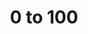 ---
layout: project

project-num: 9
title: 0 to 100

description: This piece shows the skill progression of a snowboarder. I was inspired by my own snowboarding experiences. I got the inspiration to add the light/brush effects to my project from artist and designer Chuck Anderson. Chuck Anderson is known for including glowing light type effects in his work. I used the light effects as an intresting way to visualize the skill progression. For example, the first image is showing his beginner stage so the effects looked a little messy to symbolize that. While, the effects in his expert stage look more clean.

client: Academic
type: Photo Manipulation
responsibilities: Concept, Photoshop
date-completed: Spring 2016
---